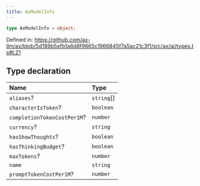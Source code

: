 ```yaml
---
title: AxModelInfo
---
```


```ts
type AxModelInfo = object;
```

Defined in: https://github.com/ax-llm/ax/blob/5d189b5efb1a6d8f9665c1966845f7a5ac21c3f1/src/ax/ai/types.ts#L21

## Type declaration

| Name | Type |
| :------ | :------ |
| <a id="aliases"></a> `aliases`? | `string`[] |
| <a id="characterIsToken"></a> `characterIsToken`? | `boolean` |
| <a id="completionTokenCostPer1M"></a> `completionTokenCostPer1M`? | `number` |
| <a id="currency"></a> `currency`? | `string` |
| <a id="hasShowThoughts"></a> `hasShowThoughts`? | `boolean` |
| <a id="hasThinkingBudget"></a> `hasThinkingBudget`? | `boolean` |
| <a id="maxTokens"></a> `maxTokens`? | `number` |
| <a id="name"></a> `name` | `string` |
| <a id="promptTokenCostPer1M"></a> `promptTokenCostPer1M`? | `number` |
